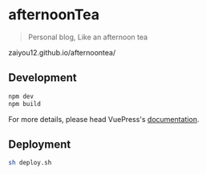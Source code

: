 # afternoonTea

> Personal blog, Like an afternoon tea

zaiyou12.github.io/afternoontea/

## Development

```bash
npm dev
npm build
```

For more details, please head VuePress's [documentation](https://v1.vuepress.vuejs.org/).

## Deployment

```bash
sh deploy.sh
```
